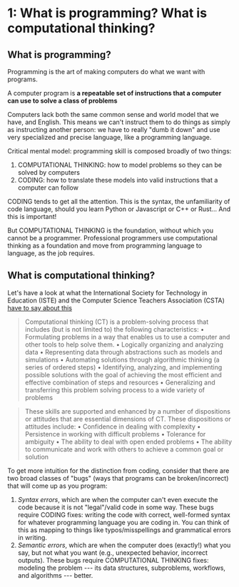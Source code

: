 # 1: What is programming? What is computational thinking?

## What is programming?

Programming is the art of making computers do what we want with programs. 
 
A computer program is **a repeatable set of instructions that a computer can use to solve a class of problems**

Computers lack both the same common sense and world model that we have, and English. This means we can't instruct them to do things as simply as instructing another person: we have to really "dumb it down" and use very specialized and precise language, like a programming language.

Critical mental model: programming skill is composed broadly of two things:
1. COMPUTATIONAL THINKING: how to model problems so they can be solved by computers
2. CODING: how to translate these models into valid instructions that a computer can follow

CODING tends to get all the attention. This is the syntax, the unfamiliarity of code language, should you learn Python or Javascript or C++ or Rust... And this is important!

But COMPUTATIONAL THINKING is the foundation, without which you cannot be a programmer. Professional programmers use computational thinking as a foundation and move from programming language to language, as the job requires.

## What is computational thinking?

Let's have a look at what the International Society for Technology in Education (ISTE) and the Computer Science Teachers Association (CSTA) [have to say about this](https://cdn.iste.org/www-root/Computational_Thinking_Operational_Definition_ISTE.pdf)

> Computational thinking (CT) is a problem-solving process that includes (but is not limited to) the following characteristics:
> • Formulating problems in a way that enables us to use a computer and other tools to help solve them.
> • Logically organizing and analyzing data
> • Representing data through abstractions such as models and simulations
> • Automating solutions through algorithmic thinking (a series of ordered steps)
> • Identifying, analyzing, and implementing possible solutions with the goal of achieving the most efficient and effective combination of steps and resources
> • Generalizing and transferring this problem solving process to a wide variety of problems

> These skills are supported and enhanced by a number of dispositions or attitudes that are essential dimensions of CT. These dispositions or attitudes include:
> • Confidence in dealing with complexity
> • Persistence in working with difficult problems
> • Tolerance for ambiguity
> • The ability to deal with open ended problems
> • The ability to communicate and work with others to achieve a common goal or solution

To get more intuition for the distinction from coding, consider that there are two broad classes of "bugs" (ways that programs can be broken/incorrect) that will come up as you program:
1. *Syntax errors*, which are when the computer can't even execute the code because it is not "legal"/valid code in some way. These bugs require CODING fixes: writing the code with correct, well-formed syntax for whatever programming language you are coding in. You can think of this as mapping to things like typos/misspellings and grammatical errors in writing.
2. *Semantic errors*, which are when the computer does (exactly!) what you say, but not what you want (e.g., unexpected behavior, incorrect outputs). These bugs require COMPUTATIONAL THINKING fixes: modeling the problem --- its data structures, subproblems, workflows, and algorithms --- better.
